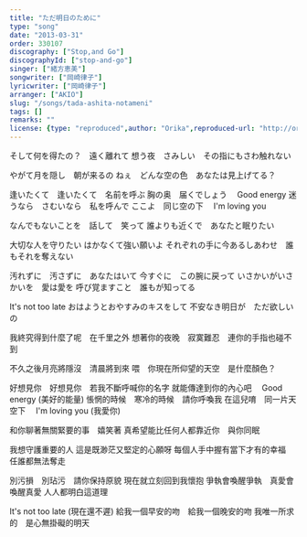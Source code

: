 ```yaml
---
title: "ただ明日のために"
type: "song"
date: "2013-03-31"
order: 330107
discography: ["Stop,and Go"]
discographyId: ["stop-and-go"]
singer: ["緒方恵美"]
songwriter: ["岡崎律子"]
lyricwriter: ["岡崎律子"]
arranger: ["AKIO"]
slug: "/songs/tada-ashita-notameni"
tags: []
remarks: ""
license: {type: "reproduced",author: "Orika",reproduced-url: "http://orikamushi.myweb.hinet.net",reproduced-website: "織歌蟲"}
---
```


そして何を得たの？　遠く離れて 
想う夜　さみしい　その指にもさわ触れない 

やがて月を隠し　朝が来るの 
ねぇ　どんな空の色　あなたは見上げてる？    

逢いたくて　逢いたくて　名前を呼ぶ 
胸の奥　届くでしょう　 Good energy 
迷うなら　さむいなら　私を呼んで 
ここよ　同じ空の下　 I'm loving you 

なんでもないことを　話して　笑って 
誰よりも近くで　あなたと眠りたい 

大切な人を守りたい 
はかなくて強い願いよ 
それぞれの手に今あるしあわせ　誰もそれを奪えない 

汚れずに　汚さずに　あなたはいて 
今すぐに　この腕に戻って 
いさかいがいさかいを　愛は愛を 
呼び覚ますこと　誰もが知ってる 

It's not too late 
おはようとおやすみのキスをして 
不安なき明日が　ただ欲しいの

<!-- 翻译 -->

我終究得到什麼了呢　在千里之外
想著你的夜晚　寂寞難忍　連你的手指也碰不到

不久之後月亮將隱沒　清晨將到來
喂　你現在所仰望的天空　是什麼顏色？   

好想見你　好想見你　若我不斷呼喊你的名字
就能傳達到你的內心吧　 Good energy (美好的能量)
悵惘的時候　寒冷的時候　請你呼喚我
在這兒唷　同一片天空下　 I'm loving you (我愛你)

和你聊著無關緊要的事　嬉笑著
真希望能比任何人都靠近你　與你同眠

我想守護重要的人
這是既渺茫又堅定的心願呀
每個人手中握有當下才有的幸福　任誰都無法奪走

別污損　別玷污　請你保持原貌
現在就立刻回到我懷抱
爭執會喚醒爭執　真愛會喚醒真愛
人人都明白這道理

It's not too late (現在還不遲)
給我一個早安的吻　給我一個晚安的吻
我唯一所求的　是心無掛礙的明天
